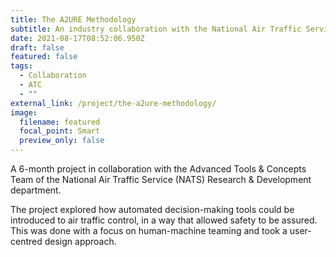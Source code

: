 ```yaml
---
title: The A2URE Methodology
subtitle: An industry collaboration with the National Air Traffic Service (NATS)
date: 2021-08-17T08:52:06.950Z
draft: false
featured: false
tags:
  - Collaboration
  - ATC
  - ""
external_link: /project/the-a2ure-methodology/
image:
  filename: featured
  focal_point: Smart
  preview_only: false
---
```

A 6-month project in collaboration with the Advanced Tools & Concepts Team of the National Air Traffic Service (NATS) Research & Development department.

The project explored how automated decision-making tools could be introduced to air traffic control, in a way that allowed safety to be assured. This was done with a focus on human-machine teaming and took a user-centred design approach.